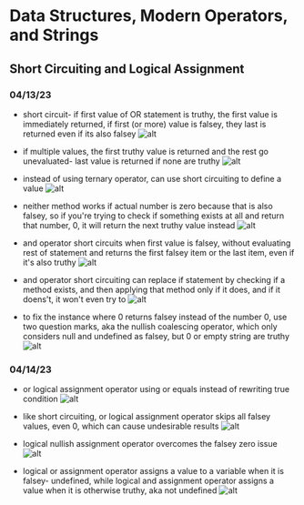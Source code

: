 # Data Structures, Modern Operators, and Strings
## Short Circuiting and Logical Assignment

### 04/13/23
- short circuit- if first value of OR statement is truthy, the first value is immediately returned, if first (or more) value is falsey, they last is returned even if its also falsey
![alt](../images/09-data-structures/0903-short-circuiting-logical-assignment/2023-04-13-27a.png)

- if multiple values, the first truthy value is returned and the rest go unevaluated- last value is returned if none are truthy
![alt](../images/09-data-structures/0903-short-circuiting-logical-assignment/2023-04-13-27b.png)

- instead of using ternary operator, can use short circuiting to define a value
![alt](../images/09-data-structures/0903-short-circuiting-logical-assignment/2023-04-13-28a.png)

- neither method works if actual number is zero because that is also falsey, so if you're trying to check if something exists at all and return that number, 0, it will return the next truthy value instead
![alt](../images/09-data-structures/0903-short-circuiting-logical-assignment/2023-04-13-28b.png)

- and operator short circuits when first value is falsey, without evaluating rest of statement and returns the first falsey item or the last item, even if it's also truthy
![alt](../images/09-data-structures/0903-short-circuiting-logical-assignment/2023-04-13-29.png)

- and operator short circuiting can replace if statement by checking if a method exists, and then applying that method only if it does, and if it doens't, it won't even try to
![alt](../images/09-data-structures/0903-short-circuiting-logical-assignment/2023-04-13-30.png)

- to fix the instance where 0 returns falsey instead of the number 0, use two question marks, aka the nullish coalescing operator, which only considers null and undefined as falsey, but 0 or empty string are truthy
![alt](../images/09-data-structures/0903-short-circuiting-logical-assignment/2023-04-13-31.png)

### 04/14/23

- or logical assignment operator using or equals instead of rewriting true condition
![alt](../images/09-data-structures/0903-short-circuiting-logical-assignment/2023-04-14-1a.png)

- like short circuiting, or logical assignment operator skips all falsey values, even 0, which can cause undesirable results
![alt](../images/09-data-structures/0903-short-circuiting-logical-assignment/2023-04-14-1b.png)

- logical nullish assignment operator overcomes the falsey zero issue
![alt](../images/09-data-structures/0903-short-circuiting-logical-assignment/2023-04-14-1c.png)

- logical or assignment operator assigns a value to a variable when it is falsey- undefined, while logical and assignment operator assigns a value when it is otherwise truthy, aka not undefined
![alt](../images/09-data-structures/0903-short-circuiting-logical-assignment/2023-04-14-1d.png)
